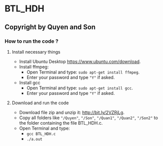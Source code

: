 # BTL_HDH


## Copyright by Quyen and Son
### How to run the code ?

1. Install necessary things
    - Install Ubuntu Desktop https://www.ubuntu.com/download.
    - Install ffmpeg:
        * Open Terminal and type: `sudo apt-get install ffmpeg`.
        * Enter your password and type `"Y"` if asked.
    - Install gcc
        * Open Terminal and type: `sudo apt-get install gcc`.
        * Enter your password and type `"Y"` if asked.

2. Download and run the code
    - Download file zip and unzip it: http://bit.ly/2VZRjLg.
    - Copy all folders like `"/Quyen"`, `"/Son"`, `"/Quan1"`, `"/Quan2"`, `"/Son2"` to the folder containing the file BTL_HDH.c.
    - Open Terminal and type:
        * `gcc BTL_HDH.c`
        * `./a.out`
